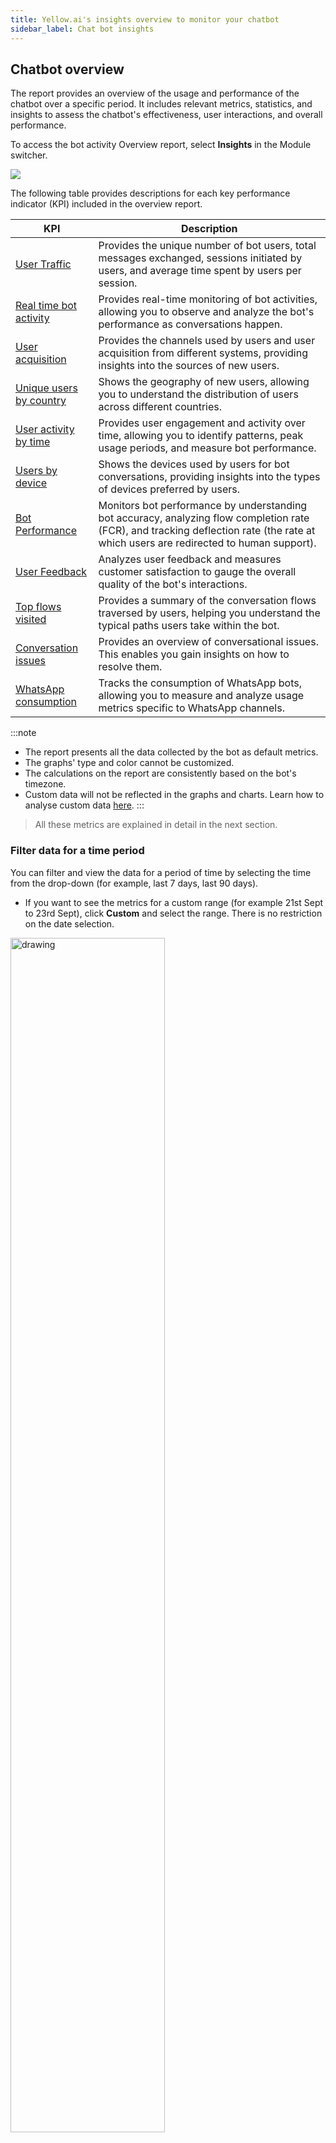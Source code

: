 ```yaml
---
title: Yellow.ai's insights overview to monitor your chatbot
sidebar_label: Chat bot insights
---
```



## Chatbot overview

The report provides an overview of the usage and performance of the chatbot over a specific period. It includes relevant metrics, statistics, and insights to assess the chatbot's effectiveness, user interactions, and overall performance.

To access the bot activity Overview report, select **Insights** in the Module switcher.

![](https://hackmd.io/_uploads/Byf19t_vn.png)

The following table provides descriptions for each key performance indicator (KPI) included in the overview report.


| KPI                       | Description   |
| ---------------------------- | ------- |
| [User Traffic](#1)           | Provides the unique number of bot users, total messages exchanged, sessions initiated by users, and average time spent by users per session.                                            |
| [Real time bot activity](#2) | Provides real-time monitoring of bot activities, allowing you to observe and analyze the bot's performance as conversations happen.                                                |
| [User acquisition](#3)             | Provides the channels used by users and user acquisition from different systems, providing insights into the sources of new users.                                          |
| [Unique users by country](#4)      | Shows the geography of new users, allowing you to understand the distribution of users across different countries.     |
| [User activity by time](#5)        | Provides user engagement and activity over time, allowing you to identify patterns, peak usage periods, and measure bot performance.  |
| [Users by device](#6)              | Shows the devices used by users for bot conversations, providing insights into the types of devices preferred by users. |
| [Bot Performance](#7)              | Monitors bot performance by understanding bot accuracy, analyzing flow completion rate (FCR), and tracking deflection rate (the rate at which users are redirected to human support). |
| [User Feedback](#8)                | Analyzes user feedback and measures customer satisfaction to gauge the overall quality of the bot's interactions.       |
| [Top flows visited](#9)            | Provides a summary of the conversation flows traversed by users, helping you understand the typical paths users take within the bot.|
| [Conversation issues](#10)          | Provides an overview of conversational issues. This enables you gain insights on how to resolve them.   |
| [WhatsApp consumption](#11) |	Tracks the consumption of WhatsApp bots, allowing you to measure and analyze usage metrics specific to WhatsApp channels. |

:::note 
* The report presents all the data collected by the bot as default metrics.
* The graphs' type and color cannot be customized.
* The calculations on the report are consistently based on the bot's timezone.
* Custom data will not be reflected in the graphs and charts. Learn how to analyse custom data [here](https://docs.yellow.ai/docs/platform_concepts/growth/dataexplorer/customtables). 
::: 

> All these metrics are explained in detail in the next section. 


### Filter data for a time period

You can filter and view the data for a period of time by selecting the time from the drop-down (for example, last 7 days, last 90 days). 
- If you want to see the metrics for a custom range (for example 21st Sept to 23rd Sept), click **Custom** and select the range. There is no restriction on the date selection.

<img src="https://i.imgur.com/cAq1z5N.png" alt="drawing" width="70%"/>      


### <a name="fil"></a> Filter data for channels

By default, you will see the data for all the channels. To view data for a specific channel, click on the **Channels** drop-down and choose the activated channel.

<img src="https://i.imgur.com/Am22nJN.png" alt="drawing" width="100%"/>      


### Export analytics data

You can download the following data from the insights page:

* User traffic
* Real time bot activity
* User activity by time
* User acquisition
* Unique users by country
* Users by device
* Bot performance
* Top flows visited
* User feedback

To download (export) specific data from the insights page, follow these steps:

1. Click on **Export data**.
2. Navigate to the report that you want to download and click **Export Reports**. You can choose to download all the reports as a excel file.

:::info
For instructions on how to schedule report download, click [here](https://docs.yellow.ai/docs/cookbooks/insights/schedulerawreports).
:::

<img src="https://hackmd.io/_uploads/S1XN75dPn.png" alt="drawing" width="70%"/>      



---------------------


### Comparison between two time ranges

- To benchmark the performance, the same metric is calculated for the selected duration and a similar duration prior to the start date. The metrics for the selected duration are represented by a bold line, while the metrics for the previous duration are represented by a dotted line.
- The % values displayed in a smaller font (in green/red) represent the difference in metrics between the two time ranges. For example, it shows the growth or decline of unique users in the selected time range (this week) compared to the previous time range (last week).
    <img src="https://i.imgur.com/ExglSe8.png" alt="drawing" width="60%"/>



--------

## <a name="1"></a> User traffic

The User traffic widget provides insights into the performance of a chatbot within a specific timeframe. You can analyze metrics such as the number of users, messages, sessions, and session duration. 

|Metric|  Description |  Calculation |Use cases |
|---|  ---- |   ---- | ---- |
|**Users** | The unique number of users who conversed with the bot.|The unique count of users from the list of messages exchanged on the bot. It is calculated using the [hyperloglog](https://en.wikipedia.org/wiki/HyperLogLog) algorithm.| Measure the bot's reach and popularity through unique user count. <br/>  <br/>Monitor changes in user count to track bot adoption and growth.|
|**Messages**| The total number of messages exchanged between the bot and users, as well as live agents and users. | The sum of all the messages exchanged (User + bot + agent + notification messages). |  Gain insights into communication volume and patterns between users, the bot, and live agents. <br/><br/> Track engagement and interaction levels to improve communication channels.
| **Sessions** |The total number of sessions created. It includes two types of session counts: <br/> **Bot-only sessions**: Sessions entirely handled by a bot. <br/><br/> **Sessions with both bot and live agent**: Sessions that involve a combination of bot interactions and interactions with a live agent. |Session data is the sum of all the sessions created by the user in the selected period. |Get an overview of user sessions, including bot-only sessions and sessions with both bot and live agent. <br/><br/> Monitor user engagement patterns and balance between bot and live agent interactions. | 
|**Session duration** | The average time spent by the users conversing with the bot. <br/> A session lasts for 24 hours, during which any number of user interactions of a user are considered as one single session. | The average of the total time users conversed with the bot across all channels by the total number of sessions. |  Analyze average session duration to understand user engagement and satisfaction levels. <br/><br/>  Use session duration as a metric to assess and improve the bot's effectiveness over time.|


<img src="https://hackmd.io/_uploads/BkuEGqOw2.png" alt="drawing" width="50%"/> 

> User traffic is calculated for all the channels.


--------

## <a name="2"></a> Real time bot activity

This widget provides real-time monitoring of the bot's usage activity and the flows triggered by users. The following values are displayed:
- **Active users right now**: Active users shows the aggregated frequency of unique users in minute granularity for the past 30 minutes.
- **Users per minute**: For each flow, the start event is recorded and displayed here, showing the count of those start events for each flow within the last hour.

    <img src="https://i.imgur.com/2TNnwNq.png" alt="drawing" width="40%"/>

> Real-time bot activity is calculated for all the channels.

------

## <a name="3"></a> User acquisition

User acquisition widget shows the count of unique users conversing with the bot from various sources.

|Metric|  Description | Use cases |
|---|  ---- |   ---- | 
|**Traffic channels** <br/> <br/> (Calculated for all the channels)|  The frequency of unique users messaging the bot is categorized by source (traffic channel) and aggregated into daily buckets for the chosen date range. |  **User acquisition analysis**: Assess the effectiveness of traffic channels in acquiring new users. <br/> <br/>**Channel performance evaluation**: Evaluate the performance of different channels based on daily user frequency. |
| **Platform/Medium**  <br/><br/> (Calculated for Web & Mobile) | The frequency of unique users messaging the bot is categorized based on the device they originate from and aggregated into daily buckets within the specified date range. <br/><br/>**Note**: The count may be significantly lower compared to the total number of users, as other channels such as WhatsApp and Facebook do not provide device data. Therefore, the graph only represents users on the Yellow.ai bot.| **Platform/Medium analysis**: Analyze user frequency based on device or platform to tailor bot features and optimize user experience. <br/> <br/> **Platform/Medium comparison**: Compare user engagement across platforms to inform resource allocation and marketing strategies.|


<img src="https://hackmd.io/_uploads/HyC1f5uD2.png" alt="drawing" width="50%"/>

-----

## <a name="4"></a> Unique users by country 

Unique users by country widget shows the count of unique users conversing with the bot from various countries (demography/location). The top 5 countries and their percentage contributions are shown. 

**Calculation logic**: Unique users by country is calculated by capturing the IP address of the user which is then translated to a standard location using the standard ip2location database.

**Usecases**:

- **Geographical user analysis**: Understand user distribution across countries to inform regional strategies.  
- **Localization and targeting**: Tailor content and features based on the unique users by country data.


<img src="https://i.imgur.com/mQK60AQ.png" alt="drawing" width="60%"/>

> Web & Mobile are the only channels for which an IP Address can be captured hence, unique users by country is calculated for **Web & Mobile**.

:::note
The count may be significantly lower compared to the total number of users since it shows users only from the source - Web & Mobile.
:::

-----

## <a name="5"></a> User activity by time

**User activity by time** graph displays the user frequency over a specific period, organized by the day of the week and time of day. By exporting this data for a desired time range, such as the last 7 days, you can analyze when user activity was at its highest and lowest points.

**Calculation logic**:
User activity by time is calculated by aggregating the number of unique users who interacted with the bot within each hourly interval for the selected period. 

**Usecases**: 
- **Resource allocation**: Identify peak user activity hours to allocate resources effectively and ensure prompt responses to user inquiries. 
- **Scheduled maintenance**: Determine low-activity hours to schedule maintenance activities, minimizing service disruption for users. 
- **Marketing campaigns**: Identify optimal hours with high user engagement and conversion rates for launching targeted marketing campaigns.


<img src="https://i.imgur.com/T2u93Ao.png" alt="drawing" width="60%"/>

> User activity is calculated for all the channels.

----

## <a name="6"></a> Users by device 


**Users by device** widget shows the different kinds of user devices from which the bot was accessed. 

**Calculation logic**: 
The frequency of unique users conversing with the bot is segregated based on the device they use and aggregated for the selected date range. 

**Use cases**: 
- **Device usage analysis**: Analyze user distribution across different devices for optimization. 
- **Device specific optimization**: Optimize user experience based on device-specific data.|

<img src="https://hackmd.io/_uploads/BJqN0hODh.png" alt="drawing" width="50%"/>

> Users by device is calculated for Web & Mobile.       
> Device details are available only for Web & Mobile source because other channels like WhatsApp, Facebook, etc. do not share this data.


----

## <a name="7"></a> Bot performance

**Bot performance widget** shows the bot's performance based on the accuracy of the bot in identifying customer intents, flow start, flow end, and drop-offs. This can be used to understand how accurately the bot is serving the user queries.

|Metric|  Description |  Calculation |
|---|  ---- |   ---- | 
| **Bot accuracy** |  Bot accuracy shows you the percentage of user messages that are identified by the bot (with a certain amount of confidence). | **Bot accuracy** = `[1 - (Unidentified user messages / Total User Messages)]*100` | 
|**Flow completion rate** | Flow completion rate is a measure of how many customer intents are being fulfilled by the bot for every 100 intents started by the users.| For every flow the user takes, the flow started and the flow completed event is being triggered. <br/><br/>  **Flow completion rate**: `[(Flow Completed Events) / (Flow Started Events)]* 100` |
| **Deflection rate** | The deflection rate is the % age of queries that the bot was able to resolve without transferring the chat to a live agent. This is a measure of self-serve enabled by the bot. <br/> <br/> **Note**: **Human takeover** rate is now replaced with **Deflection rate** because it is a better indication of the bot's performance.| For every conversation that happens on the bot, a human takeover event is triggered when the user requests for or is automatically transferred to a live agent. This metric is a count of all the sessions that do not have this human takeover event. <br/><br/>  **Deflection rate** = `(Bot sessions without agent handover / Total sessions) * 100` |

<img src="https://i.imgur.com/2fMs9iy.png" alt="drawing" width="60%"/>

> Bot performance is calculated for all the channels.

----------

## <a name="8"></a> User feedback (CSAT)

**CSAT** widget shows the **Customer satisfaction (CSAT)** score given by users for the **bot** and **agent sessions**. Both of these scores are on a scale of 0 to 5. 
The graph shows a comparison of user feedback on bot session vs agent session at the day level for the selected timeframe.

<img src="https://lh5.googleusercontent.com/pEwKhxwpRidsJWDxu3mksdvv-hJ3fpl40s1pHCXnCvBO8t4U45ezuJ4uzgLJUQe-4_rMFZAIvLyofJkU_TjkCLjutJnZm9H9qwtCUlLNFIXGunqFH0Qs5jrn2nl5XEncrzm6gyxH2fkzGeBuBzGphiTe-wtz3klVVM7if3Umpn78EnErBcHMRF500CMGow" alt="drawing" width="50%"/>

:::info
Learn more on how to track CSAT for your bot [here](https://docs.yellow.ai/docs/cookbooks/insights/botagentfedback#4-view-user-feedback-on-insights).

- CSAT is calculated for **Bot** interaction where Feedback node is used.
- CSAT is calculated for **Agent** interaction when Inbox CSAT is enabled. 
:::

-----

## <a name="9"></a> Top flows visited

:::info
Detailed report on flows visited can be viewed on the [Funnels](https://docs.yellow.ai/docs/platform_concepts/growth/funnels) section.
:::

<img src="https://hackmd.io/_uploads/Skbm9huDn.png" alt="drawing" width="60%"/>


**Top flows visited** widget shows the frequently triggered flows by the users and the average time users took to complete these flows. 

**Calculation logic**:     
For every flow, the completion event is triggered. The count of those completed events along with the time it took to complete those events is shown here for the selected duration.

You can see, name of the flow, the number of times this flow was visited in the selected time range and the average number of seconds a customer stayed on the flow (time taken within the flow). 


> Top flows visited is calculated for all the channels.




----

## <a name="10"></a> Conversational issues 

:::info
Click [here](https://docs.yellow.ai/docs/cookbooks/insights/convissue) for a detailed guide on how to analyse conversational issues. 
:::

On the **Conversational issues** widget, the analytics based on the [conversation logs](https://docs.yellow.ai/docs/platform_concepts/studio/analyze/chat-logs) (studio). 

- You can select the **Overview/Analyse** tab and understand the conversational issues. 
![](https://hackmd.io/_uploads/S1wFOc_Ph.png)

- At the end of the widget, you can analyze the metrics for the selected date range. To see these conversations, click **View conversation logs**, you will be directed to the **Studio > Conversation logs** page.  
![](https://i.imgur.com/ALU3xMi.png)



|  Tab | Description | 
|  ---- | ----------- |  
| **Overview** | This is a time-series view of the priority issues identified in your bot-user conversations. |
| **Analyse** |  Select the **Analyse** tab to see a detailed view of conversation issues along with their severity and count of total occurrences.  <br/><br/>Four **common issues**: Unidentified user response, Missing bot response, Validation limit exceeded and Fallback limit exceeded encountered by the bot are listed along with the **Suggested next steps**. <br/><br/> To **resolve** these issues, you can click on each issue to get redirected to the conversation logs where those issues have been identified. These conversations are filtered for the selected parameters, that is, applied date range and tag (identified issue). |



-----

## <a name="11"></a> WhatsApp comsumption

In the WhatsApp comsumption widget, you can select a WhatsApp phone number from the dropdown to see the consumption trends for that specific number.    
If no number is selected, the data will be compiled and displayed for all the numbers collectively.

<img src="https://hackmd.io/_uploads/H1J0UVwwn.png" alt="drawing" width="50%"/> 

The three categories tracked for WhatsApp phone numbers are:

| Category                         | Sub category    | Description |
| -------------------------------- | --- | ----------- |
| **Business-initiated conversations** |     |  Conversations initiated by the bot or business to provide information, send notifications, or engage with users based on predefined triggers or events.        |
||Authentication | Indicates the business initiated the conversation with a message template categorized as AUTHENTICATION. |
||Marketing | Indicates the business initiated the conversation with a message template categorized as MARKETING.|
||Utility | Indicates the business initiated the conversation with a message template categorized as UTILITY.|
| **User-initiated conversations**     |     |   Conversations initiated by users who send messages or queries to the bot, seeking information or assistance.          |
||Service | Indicates the user initiated the conversation. |
|| Referral conversion | Indicates the user initiated the conversation by clicking a **Click to WhatsApp ad** or a Facebook Page **Call-to-Action** button.|
| **Referral Initiated**           |     |  Conversations that occur when users refer the bot to others, allowing the bot to initiate personalized conversations with those referred contacts.           |

> The WhatsApp consumption is calculated specifically for the WhatsApp channel. 

:::note
Prior to June 1, 2023, only the main categories of Business-initiated, User-initiated, and Referral conversations were tracked without the subcategories. However, with the [WhatsApp update](https://developers.facebook.com/docs/whatsapp/updates-to-pricing/), the subcategories (Authentication, Marketing, Utility, Service, and Referral conversations) are now included in the widget.
Here are a few points to note:
1. If you select a time period before June 1, 2023, you won't see the updated subcategories in the widget.
2. If your custom date range includes both dates before and after June 1, 2023, the updated categories will be applied to the entire range. The subcategories will be available only for the data generated after June 1, 2023.
3. Due to these updates, there might be a mismatch in the data when comparing periods before and after June 1, 2023.
:::






